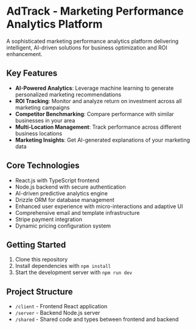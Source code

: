 # AdTrack - Marketing Performance Analytics Platform

A sophisticated marketing performance analytics platform delivering intelligent, AI-driven solutions for business optimization and ROI enhancement.

## Key Features

- **AI-Powered Analytics**: Leverage machine learning to generate personalized marketing recommendations
- **ROI Tracking**: Monitor and analyze return on investment across all marketing campaigns
- **Competitor Benchmarking**: Compare performance with similar businesses in your area
- **Multi-Location Management**: Track performance across different business locations
- **Marketing Insights**: Get AI-generated explanations of your marketing data

## Core Technologies

- React.js with TypeScript frontend
- Node.js backend with secure authentication
- AI-driven predictive analytics engine
- Drizzle ORM for database management
- Enhanced user experience with micro-interactions and adaptive UI
- Comprehensive email and template infrastructure
- Stripe payment integration
- Dynamic pricing configuration system

## Getting Started

1. Clone this repository
2. Install dependencies with `npm install`
3. Start the development server with `npm run dev`

## Project Structure

- `/client` - Frontend React application
- `/server` - Backend Node.js server
- `/shared` - Shared code and types between frontend and backend